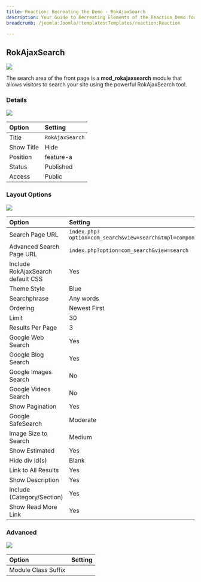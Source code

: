 ```yaml
---
title: Reaction: Recreating the Demo - RokAjaxSearch
description: Your Guide to Recreating Elements of the Reaction Demo for Joomla
breadcrumb: /joomla:Joomla/!templates:Templates/reaction:Reaction

---
```


RokAjaxSearch
-----

![][demo]

The search area of the front page is a **mod_rokajaxsearch** module that allows visitors to search your site using the powerful RokAjaxSearch tool.

### Details

![][demo2]

| Option      | Setting         |
| :---------- | :----------     |
| Title       | `RokAjaxSearch` |
| Show Title  | Hide            |
| Position    | feature-a       |
| Status      | Published       |
| Access      | Public          |

### Layout Options

![][demo3]

| Option                            | Setting                                                  |
| :----------                       | :----------                                              |
| Search Page URL                   | `index.php?option=com_search&view=search&tmpl=component` |
| Advanced Search Page URL          | `index.php?option=com_search&view=search`                |
| Include RokAjaxSearch default CSS | Yes                                                      |
| Theme Style                       | Blue                                                     |
| Searchphrase                      | Any words                                                |
| Ordering                          | Newest First                                             |
| Limit                             | 30                                                       |
| Results Per Page                  | 3                                                        |
| Google Web Search                 | Yes                                                      |
| Google Blog Search                | Yes                                                      |
| Google Images Search              | No                                                       |
| Google Videos Search              | No                                                       |
| Show Pagination                   | Yes                                                      |
| Google SafeSearch                 | Moderate                                                 |
| Image Size to Search              | Medium                                                   |
| Show Estimated                    | Yes                                                      |
| Hide div id(s)                    | Blank                                                    |
| Link to All Results               | Yes                                                      |
| Show Description                  | Yes                                                      |
| Include (Category/Section)        | Yes                                                      |
| Show Read More Link               | Yes                                                      |

### Advanced

![][demo4]

| Option              | Setting     |
| :----------         | :---------- |
| Module Class Suffix |             |

[demo]: assets/demo_3.jpeg
[demo2]: assets/demo_3a.jpeg
[demo3]: assets/demo_3b.jpeg
[demo4]: assets/demo_3c.jpeg
